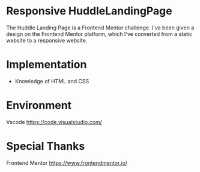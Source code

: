 # Responsive HuddleLandingPage

The Huddle Landing Page is a Frontend Mentor challenge. 
I've been given a design on the Frontend Mentor platform, which I've converted from a static website to a responsive website.

# Implementation
- Knowledge of HTML and CSS

# Environment

Vscode https://code.visualstudio.com/

# Special Thanks

Frontend Mentor https://www.frontendmentor.io/
